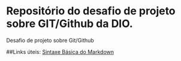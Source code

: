 # Repositório do desafio de projeto sobre GIT/Github da DIO.
Desafio de projeto sobre Git/Github

##Links úteis:
[Sintaxe Básica do Markdown](https://www.markdownguide.org/basic-syntax/)
